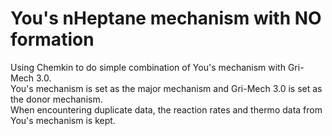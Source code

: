 You's nHeptane mechanism with NO formation
==========================================
Using Chemkin to do simple combination of You's mechanism with Gri-Mech 3.0.  
You's mechanism is set as the major mechanism and Gri-Mech 3.0 is set as the donor mechanism.  
When encountering duplicate data, the reaction rates and thermo data from You's mechanism is kept. 
